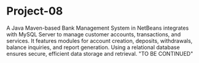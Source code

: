 # Project-08
A Java Maven-based Bank Management System in NetBeans integrates with MySQL Server to manage customer accounts, transactions, and services. It features modules for account creation, deposits, withdrawals, balance inquiries, and report generation. Using a relational database ensures secure, efficient data storage and retrieval.
"TO BE CONTINUED" 

